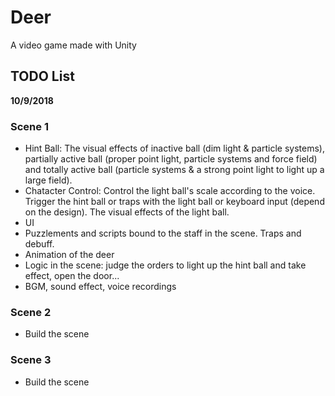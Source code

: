 # Deer
A video game made with Unity

## TODO List
**10/9/2018**
### Scene 1
* Hint Ball: The visual effects of inactive ball (dim light & particle systems), partially active ball (proper point light, particle systems and force field) and totally active ball (particle systems & a strong point light to light up a large field).
* Chatacter Control: Control the light ball's scale according to the voice. Trigger the hint ball or traps with the light ball or keyboard input (depend on the design). The visual effects of the light ball.
* UI
* Puzzlements and scripts bound to the staff in the scene. Traps and debuff.
* Animation of the deer
* Logic in the scene: judge the orders to light up the hint ball and take effect, open the door...
* BGM, sound effect, voice recordings

### Scene 2
* Build the scene

### Scene 3
* Build the scene

